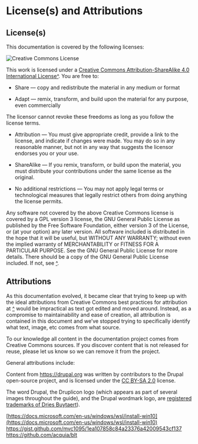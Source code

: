 # License(s) and Attributions

## License(s)

This documentation is covered by the following licenses:

![Creative Commons License](https://i.creativecommons.org/l/by-sa/4.0/88x31.png)

This work is licensed under a [Creative Commons Attribution-ShareAlike 4.0 International License^](http://creativecommons.org/licenses/by-sa/4.0/). You are free to:

  - Share — copy and redistribute the material in any medium or format

  - Adapt — remix, transform, and build upon the material for any purpose, even commercially

The licensor cannot revoke these freedoms as long as you follow the license terms.

  - Attribution — You must give appropriate credit, provide a link to the license, and indicate if changes were made. You may do so in any reasonable manner, but not in any way that suggests the licensor endorses you or your use.

  - ShareAlike — If you remix, transform, or build upon the material, you must distribute your contributions under the same license as the original.

  - No additional restrictions — You may not apply legal terms or technological measures that legally restrict others from doing anything the license permits.

Any software not covered by the above Creative Commons license is covered by a GPL version 3 license, the GNU General Public License as published by the Free Software Foundation, either version 3 of the License, or (at your option) any later version. All software included is distributed in the hope that it will be useful, but WITHOUT ANY WARRANTY; without even the implied warranty of MERCHANTABILITY or FITNESS FOR A PARTICULAR PURPOSE. See the GNU General Public License for more details. There should be a copy of the GNU General Public License included. If not, see [^](https://www.gnu.org/licenses/).

## Attributions

As this documentation evolved, it became clear that trying to keep up with the ideal attributions from Creative Commons best practices for attribution at [^](https://wiki.creativecommons.org/wiki/best_practices_for_attribution) would be impractical as text got edited and moved around. Instead, as a compromise to maintainability and ease of creation, all attribution is contained in this document and we’ve stopped trying to specifically identify what text, image, etc comes from what source.

To our knowledge all content in the documentation project comes from Creative Commons sources. If you discover content that is not released for reuse, please let us know so we can remove it from the project.

General attributions include:

Content from <https://drupal.org> was written by contributors to the Drupal open-source project, and is licensed under the [CC BY-SA 2.0](https://creativecommons.org/licenses/by-sa/2.0/) license.

The word Drupal, the Druplicon logo (which appears as part of several images throughout the guide), and the Drupal wordmark logo, are [registered trademarks of Dries Buytaert](https://www.drupal.org/about/media-kit/logos)).

[https://docs.microsoft.com/en-us/windows/wsl/install-win10](https://docs.microsoft.com/en-us/windows/wsl/install-win10)
https://gist.github.com/mvc1095/1ea107858c84a23376a42009543cf137
https://github.com/acquia/blt
